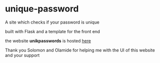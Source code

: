 # unique-password

A site which checks if your password is unique

built with Flask and a template for the front end

the website **unikpasswords** is hosted [here](https://unikpasswords.herokuapp.com/)

Thank you Solomon and Olamide for helping me with the UI of this website and your support
